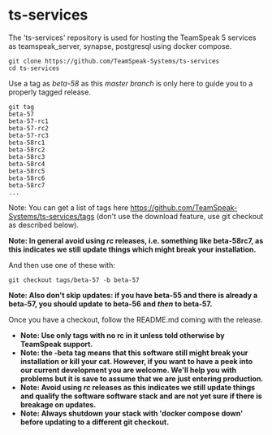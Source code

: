 # ts-services

The 'ts-services' repository is used for hosting the TeamSpeak 5 services as teamspeak_server, synapse, postgresql using docker compose.

    git clone https://github.com/TeamSpeak-Systems/ts-services
    cd ts-services
    
Use a tag as *beta-58* as this *master branch* is only here to guide you to a properly tagged release.

    git tag
    beta-57
    beta-57-rc1
    beta-57-rc2
    beta-57-rc3
    beta-58rc1
    beta-58rc2
    beta-58rc3
    beta-58rc4
    beta-58rc5
    beta-58rc6
    beta-58rc7
    ...
    
Note: You can get a list of tags here https://github.com/TeamSpeak-Systems/ts-services/tags (don't use the download feature, use git checkout as described below).

**Note: In general avoid using *rc* releases, i.e. something like beta-58rc7, as this indicates we still update things which might break your installation.**

And then use one of these with:

    git checkout tags/beta-57 -b beta-57
    
**Note: Also don't skip updates: if you have beta-55 and there is already a beta-57, you should update to beta-56 and *then* to beta-57.**
    
Once you have a checkout, follow the README.md coming with the release.

* **Note: Use only tags with no rc in it unless told otherwise by TeamSpeak support.**
* **Note: the **-beta** tag means that this software still might break your installation or kill your cat. However, if you want to have a peek into our current development you are welcome. We'll help you with problems but it is save to assume that we are just entering production.**
* **Note: Avoid using *rc* releases as this indicates we still update things and qualify the software software stack and are not yet sure if there is breakage on updates.**
* **Note: Always shutdown your stack with 'docker compose down' before updating to a different git checkout.**
